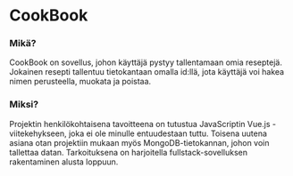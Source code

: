 # CookBook

### Mikä?
CookBook on sovellus, johon käyttäjä pystyy tallentamaan omia reseptejä. Jokainen resepti tallentuu tietokantaan omalla id:llä, jota käyttäjä voi hakea nimen perusteella, muokata ja poistaa.

### Miksi?
Projektin henkilökohtaisena tavoitteena on tutustua JavaScriptin Vue.js -viitekehykseen, joka ei ole minulle entuudestaan tuttu. Toisena uutena asiana otan projektiin mukaan myös MongoDB-tietokannan, johon voin tallettaa datan. Tarkoituksena on harjoitella fullstack-sovelluksen rakentaminen alusta loppuun.
